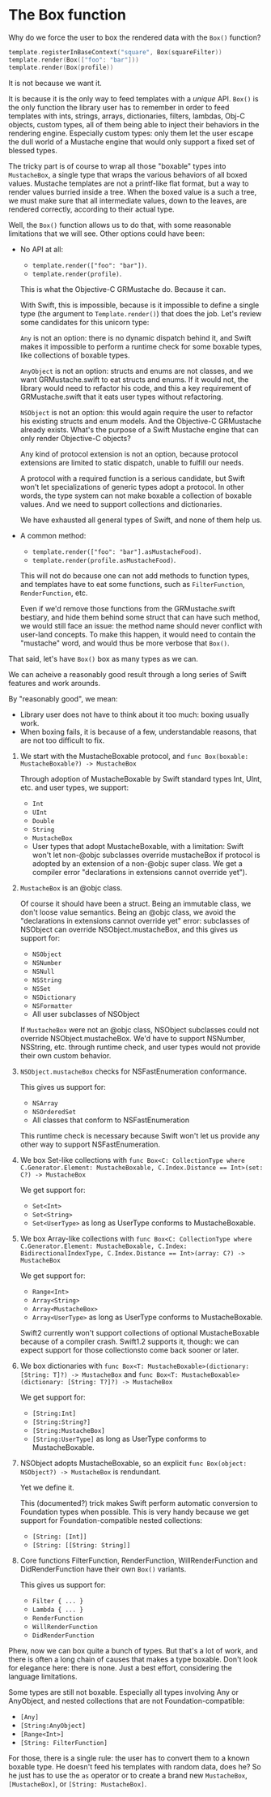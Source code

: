 The Box function
================

Why do we force the user to box the rendered data with the `Box()` function?

```swift
template.registerInBaseContext("square", Box(squareFilter))
template.render(Box(["foo": "bar"]))
template.render(Box(profile))
```

It is not because we want it.

It is because it is the only way to feed templates with a *unique* API. `Box()` is the only function the library user has to remember in order to feed templates with ints, strings, arrays, dictionaries, filters, lambdas, Obj-C objects, custom types, all of them being able to inject their behaviors in the rendering engine. Especially custom types: only them let the user escape the dull world of a Mustache engine that would only support a fixed set of blessed types.

The tricky part is of course to wrap all those "boxable" types into `MustacheBox`, a single type that wraps the various behaviors of all boxed values. Mustache templates are not a printf-like flat format, but a way to render values burried inside a tree. When the boxed value is a such a tree, we must make sure that all intermediate values, down to the leaves, are rendered correctly, according to their actual type.

Well, the `Box()` function allows us to do that, with some reasonable limitations that we will see. Other options could have been:

- No API at all:
    
    - `template.render(["foo": "bar"])`.
    - `template.render(profile)`.
    
    This is what the Objective-C GRMustache do. Because it can.
    
    With Swift, this is impossible, because is it impossible to define a single type (the argument to `Template.render()`) that does the job. Let's review some candidates for this unicorn type:
    
    `Any` is not an option: there is no dynamic dispatch behind it, and Swift makes it impossible to perform a runtime check for some boxable types, like collections of boxable types.
    
    `AnyObject` is not an option: structs and enums are not classes, and we want GRMustache.swift to eat structs and enums. If it would not, the library would need to refactor his code, and this a key requirement of GRMustache.swift that it eats user types without refactoring.
    
    `NSObject` is not an option: this would again require the user to refactor his existing structs and enum models. And the Objective-C GRMustache already exists. What's the purpose of a Swift Mustache engine that can only render Objective-C objects?
    
    Any kind of protocol extension is not an option, because protocol extensions are limited to static dispatch, unable to fulfill our needs.
    
    A protocol with a required function is a serious candidate, but Swift won't let specializations of generic types adopt a protocol. In other words, the type system can not make boxable a collection of boxable values. And we need to support collections and dictionaries.
    
    We have exhausted all general types of Swift, and none of them help us.

- A common method:
    
    - `template.render(["foo": "bar"].asMustacheFood)`.
    - `template.render(profile.asMustacheFood)`.
    
    This will not do because one can not add methods to function types, and templates have to eat some functions, such as `FilterFunction`, `RenderFunction`, etc.
    
    Even if we'd remove those functions from the GRMustache.swift bestiary, and hide them behind some struct that can have such method, we would still face an issue: the method name should never conflict with user-land concepts. To make this happen, it would need to contain the "mustache" word, and would thus be more verbose that `Box()`.

That said, let's have `Box()` box as many types as we can.

We can acheive a reasonably good result through a long series of Swift features and work arounds.

By "reasonably good", we mean:

- Library user does not have to think about it too much: boxing usually work.
- When boxing fails, it is because of a few, understandable reasons, that are
  not too difficult to fix.

1. We start with the MustacheBoxable protocol, and `func Box(boxable: MustacheBoxable?) -> MustacheBox`
    
    Through adoption of MustacheBoxable by Swift standard types Int, UInt,
    etc. and user types, we support:
    
    - `Int`
    - `UInt`
    - `Double`
    - `String`
    - `MustacheBox`
    - User types that adopt MustacheBoxable, with a limitation: Swift won't let non-@objc subclasses override mustacheBox if protocol is adopted by an extension of a non-@objc super class. We get a compiler error "declarations in extensions cannot override yet").

2. `MustacheBox` is an @objc class.
    
    Of course it should have been a struct. Being an immutable class, we don't loose value semantics. Being an @objc class, we avoid the "declarations in extensions cannot override yet" error: subclasses of NSObject can override NSObject.mustacheBox, and this gives us support for:
    
    - `NSObject`
    - `NSNumber`
    - `NSNull`
    - `NSString`
    - `NSSet`
    - `NSDictionary`
    - `NSFormatter`
    - All user subclasses of NSObject
    
    If `MustacheBox` were not an @objc class, NSObject subclasses could not override NSObject.mustacheBox. We'd have to support NSNumber, NSString, etc. through runtime check, and user types would not provide their own custom behavior.

3. `NSObject.mustacheBox` checks for NSFastEnumeration conformance.
    
    This gives us support for:
    
    - `NSArray`
    - `NSOrderedSet`
    - All classes that conform to NSFastEnumeration
    
    This runtime check is necessary because Swift won't let us provide any other way to support NSFastEnumeration.

4. We box Set-like collections with `func Box<C: CollectionType where C.Generator.Element: MustacheBoxable, C.Index.Distance == Int>(set: C?) -> MustacheBox`
    
    We get support for:
    
    - `Set<Int>`
    - `Set<String>`
    - `Set<UserType>` as long as UserType conforms to MustacheBoxable.

5. We box Array-like collections with `func Box<C: CollectionType where C.Generator.Element: MustacheBoxable, C.Index: BidirectionalIndexType, C.Index.Distance == Int>(array: C?) -> MustacheBox`
    
    We get support for:
    
    - `Range<Int>`
    - `Array<String>`
    - `Array<MustacheBox>`
    - `Array<UserType>` as long as UserType conforms to MustacheBoxable.
    
    Swift2 currently won't support collections of optional MustacheBoxable because of a compiler crash. Swift1.2 supports it, though: we can expect support for those collectionsto come back sooner or later.

6. We box dictionaries with `func Box<T: MustacheBoxable>(dictionary: [String: T]?) -> MustacheBox` and `func Box<T: MustacheBoxable>(dictionary: [String: T?]?) -> MustacheBox`
    
    We get support for:
    
    - `[String:Int]`
    - `[String:String?]`
    - `[String:MustacheBox]`
    - `[String:UserType]` as long as UserType conforms to MustacheBoxable.

7. NSObject adopts MustacheBoxable, so an explicit `func Box(object: NSObject?) -> MustacheBox` is rendundant.
    
    Yet we define it.
    
    This (documented?) trick makes Swift perform automatic conversion to Foundation types when possible. This is very handy because we get support for Foundation-compatible nested collections:
    
    - `[String: [Int]]`
    - `[String: [[String: String]]`

8. Core functions FilterFunction, RenderFunction, WillRenderFunction and DidRenderFunction have their own `Box()` variants.
    
    This gives us support for:
    
    - `Filter { ... }`
    - `Lambda { ... }`
    - `RenderFunction`
    - `WillRenderFunction`
    - `DidRenderFunction`

Phew, now we can box quite a bunch of types. But that's a lot of work, and there is often a long chain of causes that makes a type boxable. Don't look for elegance here: there is none. Just a best effort, considering the language limitations.

Some types are still not boxable. Especially all types involving Any or AnyObject, and nested collections that are not Foundation-compatible:

- `[Any]`
- `[String:AnyObject]`
- `[Range<Int>]`
- `[String: FilterFunction]`

For those, there is a single rule: the user has to convert them to a known boxable type. He doesn't feed his templates with random data, does he? So he just has to use the `as` operator or to create a brand new `MustacheBox`, `[MustacheBox]`, or `[String: MustacheBox]`.
